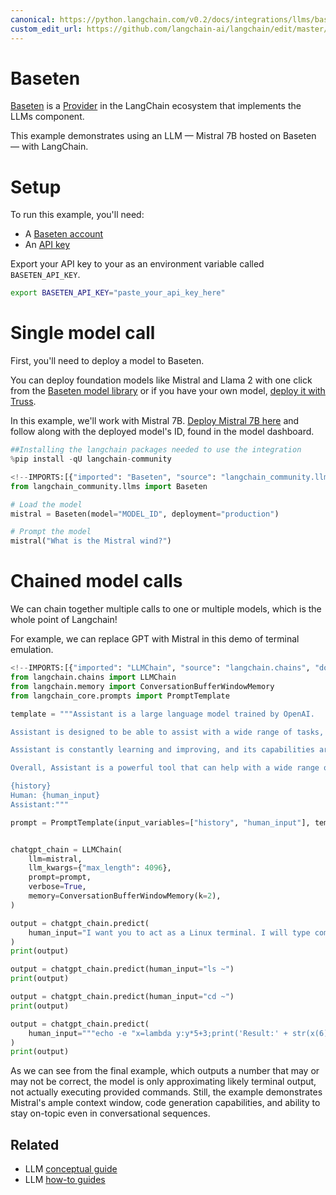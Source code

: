 ```yaml
---
canonical: https://python.langchain.com/v0.2/docs/integrations/llms/baseten/
custom_edit_url: https://github.com/langchain-ai/langchain/edit/master/docs/docs/integrations/llms/baseten.ipynb
---
```


# Baseten

[Baseten](https://baseten.co) is a [Provider](/docs/integrations/providers/baseten) in the LangChain ecosystem that implements the LLMs component.

This example demonstrates using an LLM — Mistral 7B hosted on Baseten — with LangChain.

# Setup

To run this example, you'll need:

* A [Baseten account](https://baseten.co)
* An [API key](https://docs.baseten.co/observability/api-keys)

Export your API key to your as an environment variable called `BASETEN_API_KEY`.

```sh
export BASETEN_API_KEY="paste_your_api_key_here"
```

# Single model call

First, you'll need to deploy a model to Baseten.

You can deploy foundation models like Mistral and Llama 2 with one click from the [Baseten model library](https://app.baseten.co/explore/) or if you have your own model, [deploy it with Truss](https://truss.baseten.co/welcome).

In this example, we'll work with Mistral 7B. [Deploy Mistral 7B here](https://app.baseten.co/explore/mistral_7b_instruct) and follow along with the deployed model's ID, found in the model dashboard.

```python
##Installing the langchain packages needed to use the integration
%pip install -qU langchain-community
```

```python
<!--IMPORTS:[{"imported": "Baseten", "source": "langchain_community.llms", "docs": "https://api.python.langchain.com/en/latest/llms/langchain_community.llms.baseten.Baseten.html", "title": "Baseten"}]-->
from langchain_community.llms import Baseten
```

```python
# Load the model
mistral = Baseten(model="MODEL_ID", deployment="production")
```

```python
# Prompt the model
mistral("What is the Mistral wind?")
```

# Chained model calls

We can chain together multiple calls to one or multiple models, which is the whole point of Langchain!

For example, we can replace GPT with Mistral in this demo of terminal emulation.

```python
<!--IMPORTS:[{"imported": "LLMChain", "source": "langchain.chains", "docs": "https://api.python.langchain.com/en/latest/chains/langchain.chains.llm.LLMChain.html", "title": "Baseten"}, {"imported": "ConversationBufferWindowMemory", "source": "langchain.memory", "docs": "https://api.python.langchain.com/en/latest/memory/langchain.memory.buffer_window.ConversationBufferWindowMemory.html", "title": "Baseten"}, {"imported": "PromptTemplate", "source": "langchain_core.prompts", "docs": "https://api.python.langchain.com/en/latest/prompts/langchain_core.prompts.prompt.PromptTemplate.html", "title": "Baseten"}]-->
from langchain.chains import LLMChain
from langchain.memory import ConversationBufferWindowMemory
from langchain_core.prompts import PromptTemplate

template = """Assistant is a large language model trained by OpenAI.

Assistant is designed to be able to assist with a wide range of tasks, from answering simple questions to providing in-depth explanations and discussions on a wide range of topics. As a language model, Assistant is able to generate human-like text based on the input it receives, allowing it to engage in natural-sounding conversations and provide responses that are coherent and relevant to the topic at hand.

Assistant is constantly learning and improving, and its capabilities are constantly evolving. It is able to process and understand large amounts of text, and can use this knowledge to provide accurate and informative responses to a wide range of questions. Additionally, Assistant is able to generate its own text based on the input it receives, allowing it to engage in discussions and provide explanations and descriptions on a wide range of topics.

Overall, Assistant is a powerful tool that can help with a wide range of tasks and provide valuable insights and information on a wide range of topics. Whether you need help with a specific question or just want to have a conversation about a particular topic, Assistant is here to assist.

{history}
Human: {human_input}
Assistant:"""

prompt = PromptTemplate(input_variables=["history", "human_input"], template=template)


chatgpt_chain = LLMChain(
    llm=mistral,
    llm_kwargs={"max_length": 4096},
    prompt=prompt,
    verbose=True,
    memory=ConversationBufferWindowMemory(k=2),
)

output = chatgpt_chain.predict(
    human_input="I want you to act as a Linux terminal. I will type commands and you will reply with what the terminal should show. I want you to only reply with the terminal output inside one unique code block, and nothing else. Do not write explanations. Do not type commands unless I instruct you to do so. When I need to tell you something in English I will do so by putting text inside curly brackets {like this}. My first command is pwd."
)
print(output)
```

```python
output = chatgpt_chain.predict(human_input="ls ~")
print(output)
```

```python
output = chatgpt_chain.predict(human_input="cd ~")
print(output)
```

```python
output = chatgpt_chain.predict(
    human_input="""echo -e "x=lambda y:y*5+3;print('Result:' + str(x(6)))" > run.py && python3 run.py"""
)
print(output)
```

As we can see from the final example, which outputs a number that may or may not be correct, the model is only approximating likely terminal output, not actually executing provided commands. Still, the example demonstrates Mistral's ample context window, code generation capabilities, and ability to stay on-topic even in conversational sequences.

## Related

- LLM [conceptual guide](/docs/concepts/#llms)
- LLM [how-to guides](/docs/how_to/#llms)